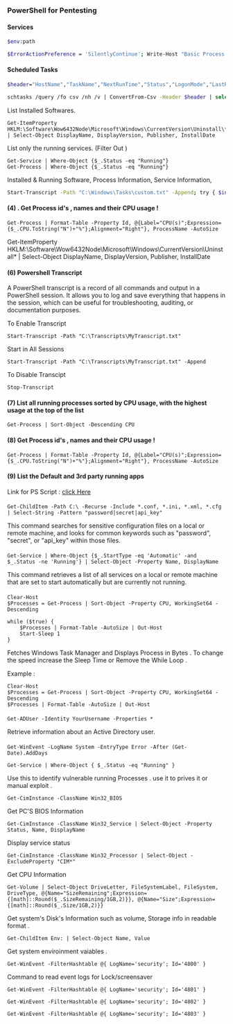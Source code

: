 ### PowerShell for Pentesting


#### Services

```bash
$env:path

$ErrorActionPreference = 'SilentlyContinue'; Write-Host "Basic Process Information:"; try { Get-Process | Select-Object Id, ProcessName, Path, WS, PM, NPM, SI, VM | Format-Table -AutoSize | Out-String -Width 4096 | Write-Host } catch { Write-Host "Failed to retrieve basic process info" }; Write-Host "Executable Paths and Command Lines:"; try { Get-CimInstance Win32_Process | Select-Object ProcessId, Name, CommandLine, ExecutablePath | Format-Table -AutoSize | Out-String -Width 4096 | Write-Host } catch { try { Get-Process | Select-Object Id, ProcessName, Path, CommandLine | Format-Table -AutoSize | Out-String -Width 4096 | Write-Host } catch { Write-Host "Failed to retrieve executable paths." } }; Write-Host "Service Associations:"; try { Get-WmiObject Win32_Service | Select-Object Name, ProcessId, StartMode, State, PathName | Format-Table -AutoSize | Out-String -Width 4096 | Write-Host } catch { Write-Host "Failed to retrieve service associations" }; Write-Host "Network Connections:"; try { $tcpConnections = Get-NetTCPConnection | Where-Object { $_.Protocol -eq 'tcp' } | Select-Object OwningProcess, LocalAddress, LocalPort, RemoteAddress, RemotePort, State | Format-Table -AutoSize; Write-Host "TCP Connections:"; Write-Host $tcpConnections } catch { Write-Host "Failed to retrieve TCP connections using Get-NetTCPConnection. Trying netstat..."; try { $netstatOutput = netstat -ano | Select-String -Pattern "TCP" | Out-String -Width 4096; Write-Host "Netstat TCP Connections:"; Write-Host $netstatOutput } catch { Write-Host "Failed to retrieve TCP connections using netstat. Trying Get-Process with netstat..."; try { $processes = Get-Process -IncludeUserName | Select-Object Id, UserName; $netstatInfo = netstat -anob | Select-String -Pattern "TCP" | ForEach-Object { $parts = $_ -split '\s+'; $pid = $parts[-1]; $process = $processes | Where-Object { $_.Id -eq $pid }; [PSCustomObject]@{ LocalAddress = $parts[1]; RemoteAddress = $parts[2]; PID = $pid; UserName = $process.UserName } } | Format-Table -AutoSize; Write-Host "Enhanced Netstat TCP Connections with Process Info:"; Write-Host $netstatInfo } catch { Write-Host "Failed to retrieve network connections using all methods." } } } Write-Host "Process Owners:"; try { Get-WmiObject Win32_Process | ForEach-Object { $_ | Add-Member -MemberType NoteProperty -Name "Owner" -Value ($_.GetOwner().User); $_ } | Select-Object ProcessId, Owner | Format-Table -AutoSize | Out-String -Width 4096 | Write-Host } catch { Write-Host "Failed to retrieve process owners" }; Write-Host "Process Start Times:"; try { Get-Process | Select-Object ProcessName, StartTime | Format-Table -AutoSize | Out-String -Width 4096 | Write-Host } catch { Write-Host "Failed to retrieve process start times" }; Write-Host "Listening Processes:"; try { Get-NetTCPConnection | Where-Object {$_.State -eq 'Listen'} | Select-Object OwningProcess, LocalAddress, LocalPort | Format-Table -AutoSize | Out-String -Width 4096 | Write-Host } catch { Write-Host "Failed to retrieve listening processes" }; Write-Host "Loaded Modules and DLLs:"; try { Get-Process | ForEach-Object { Get-Process -Id $_.Id | Select-Object -ExpandProperty Modules } | Format-Table -AutoSize | Out-String -Width 4096 | Write-Host } catch { Write-Host "Failed to retrieve loaded modules" }; Write-Host "Security Context and Privileges:"; try { Get-Process | ForEach-Object { $proc = $_; $secObj = Get-Acl $proc.Path; $owner = $secObj.Owner; $accessRules = $secObj.Access | Where-Object { $_.FileSystemRights -match 'FullControl' -or $_.FileSystemRights -match 'Modify' } | ForEach-Object { "$($_.IdentityReference) has $($_.FileSystemRights) on $($proc.Path)" }; if ($accessRules) { Write-Host "$($proc.Name) running as $owner with special permissions: $($accessRules -join ', ')" } else { Write-Host "$($proc.Name) running as $owner with no special permissions" } } } catch { try { Get-WmiObject Win32_LogicalFileSecuritySetting -Filter "Path='$($_.Path)'" | ForEach-Object { $acl = $_.GetSecurityDescriptor().Descriptor.DACL; foreach ($ace in $acl) { if ($ace.AccessMask -eq 2032127) { Write-Host "$($proc.Name) has $($ace.Trustee.Name) with FullControl" } } } } catch { Write-Host "Failed to retrieve security context using both methods" } }; Write-Host "Checking Group Permissions on Executables and DLLs:"; try { $userGroups = Get-ADPrincipalGroupMembership $env:USERNAME | Select -ExpandProperty Name; Get-Process | ForEach-Object { $proc = $_; $path = $proc.Path; if (Test-Path $path) { $acl = Get-Acl $path; $acl.Access | Where-Object { $userGroups -contains $_.IdentityReference -and ($_.FileSystemRights -match 'Modify' -or $_.FileSystemRights -match 'FullControl') } | ForEach-Object { Write-Host "$($proc.Name) at $($path): $($_.IdentityReference) can modify" } } else { Write-Host "$($proc.Name) at $($path): Path not found or inaccessible" } } } catch { Write-Host "Failed to check group permissions on executables and DLLs" };
```

#### Scheduled Tasks


```bash     
$header="HostName","TaskName","NextRunTime","Status","LogonMode","LastRunTime","LastResult","Author","TaskToRun","StartIn","Comment","ScheduledTaskState","IdleTime","PowerManagement","RunAsUser","DeleteTaskIfNotRescheduled","StopTaskIfRunsXHoursandXMins","Schedule","ScheduleType","StartTime","StartDate","EndDate","Days","Months","RepeatEvery","RepeatUntilTime","RepeatUntilDuration","RepeatStopIfStillRunning"

schtasks /query /fo csv /nh /v | ConvertFrom-Csv -Header $header | select -uniq TaskName,NextRunTime,Status,TaskToRun,RunAsUser | Where-Object {$_.RunAsUser -ne $env:UserName -and $_.TaskToRun -notlike "%windir%*" -and $_.TaskToRun -ne "COM handler" -and $_.TaskToRun -notlike "%systemroot%*" -and $_.TaskToRun -notlike "C:\Windows\*" -and $_.TaskName -notlike "\Microsoft\Windows\*"}
```

List Installed Softwares.

```
Get-ItemProperty HKLM:\Software\Wow6432Node\Microsoft\Windows\CurrentVersion\Uninstall\* | Select-Object DisplayName, DisplayVersion, Publisher, InstallDate
```

List only the running services. (Filter Out )

```
Get-Service | Where-Object {$_.Status -eq "Running"}
Get-Process | Where-Object {$_.Status -eq "Running"}
```
Installed & Running Software, Process Information, Service Information,  
```bash
Start-Transcript -Path "C:\Windows\Tasks\custom.txt" -Append; try { $installedSoftwares = Get-ItemProperty HKLM:\Software\Wow6432Node\Microsoft\Windows\CurrentVersion\Uninstall\* | Select-Object DisplayName, DisplayVersion, Publisher, InstallDate -Unique; $runningServices = Get-Service | Where-Object {$_.Status -eq "Running"} | Select-Object Name, Status -Unique; $processInfo = Get-Process | Select-Object Id, @{Name="CPU(s)";Expression={$_.CPU.ToString("N")+"%"}}, ProcessName -Unique; $combinedResults = @($installedSoftwares, $runningServices, $processInfo); $combinedResults | ForEach-Object { $_ | Format-Table -AutoSize | Out-String -Width 4096 | Write-Host } } catch { Write-Host "An error occurred: $_" } finally { Stop-Transcript }
```

#### (4) . Get Process id's , names and their CPU usage !

```
Get-Process | Format-Table -Property Id, @{Label="CPU(s)";Expression={$_.CPU.ToString("N")+"%"};Alignment="Right"}, ProcessName -AutoSize
```
Get-ItemProperty HKLM:\Software\Wow6432Node\Microsoft\Windows\CurrentVersion\Uninstall\* | Select-Object DisplayName, DisplayVersion, Publisher, InstallDate


#### (6) Powershell Transcript

A PowerShell transcript is a record of all commands and output in a PowerShell session. It allows you to log and save everything that happens in the session, which can be useful for troubleshooting, auditing, or documentation purposes.

To Enable Transcript

```
Start-Transcript -Path "C:\Transcripts\MyTranscript.txt"
```

Start in All Sessions

```
Start-Transcript -Path "C:\Transcripts\MyTranscript.txt" -Append
```

To Disable Transcipt

`Stop-Transcript`

#### (7) List all running processes sorted by CPU usage, with the highest usage at the top of the list

```
Get-Process | Sort-Object -Descending CPU
```

#### (8)  Get Process id's , names and their CPU usage !

```
Get-Process | Format-Table -Property Id, @{Label="CPU(s)";Expression={$_.CPU.ToString("N")+"%"};Alignment="Right"}, ProcessName -AutoSize
```
#### (9) List the Default and 3rd party running apps 

Link for PS Script : <a href="https://github.com/Whitecat18/Ps-script-for-Hackers-and-Pentesters/blob/main/scripts/list_process.ps1" > click Here </a>

#### 

```
Get-ChildItem -Path C:\ -Recurse -Include *.conf, *.ini, *.xml, *.cfg | Select-String -Pattern "password|secret|api_key"
```
This command searches for sensitive configuration files on a local or remote machine, and looks for common keywords such as "password", "secret", or "api_key" within those files.

#### 

```
Get-Service | Where-Object {$_.StartType -eq 'Automatic' -and $_.Status -ne 'Running'} | Select-Object -Property Name, DisplayName
```

This command retrieves a list of all services on a local or remote machine that are set to start automatically but are currently not running.

#### 

```
Clear-Host
$Processes = Get-Process | Sort-Object -Property CPU, WorkingSet64 -Descending

while ($true) {
    $Processes | Format-Table -AutoSize | Out-Host
    Start-Sleep 1
}
```
Fetches Windows Task Manager and Displays Process in Bytes . To change the speed increase the Sleep Time or Remove the While Loop . 

Example : 

```
Clear-Host
$Processes = Get-Process | Sort-Object -Property CPU, WorkingSet64 -Descending
$Processes | Format-Table -AutoSize | Out-Host
```

#### 

```
Get-ADUser -Identity YourUsername -Properties *
```

Retrieve information about an Active Directory user.

#### 

```
Get-WinEvent -LogName System -EntryType Error -After (Get-Date).AddDays
```


```
Get-Service | Where-Object { $_.Status -eq "Running" }
```

Use this to identify vulnerable running Processes . use it to prives it or manual exploit . 


```
Get-CimInstance -ClassName Win32_BIOS
```

Get PC'S BIOS Information


```
Get-CimInstance -ClassName Win32_Service | Select-Object -Property Status, Name, DisplayName
```

Display service status 


```
Get-CimInstance -ClassName Win32_Processor | Select-Object -ExcludeProperty "CIM*"
```

Get CPU Information


```
Get-Volume | Select-Object DriveLetter, FileSystemLabel, FileSystem, DriveType, @{Name="SizeRemaining";Expression={[math]::Round($_.SizeRemaining/1GB,2)}}, @{Name="Size";Expression={[math]::Round($_.Size/1GB,2)}}
```

Get system's Disk's Information such as volume, Storage info in readable format .


```
Get-ChildItem Env: | Select-Object Name, Value
```

Get system enviroinment vaiables .


```
Get-WinEvent -FilterHashtable @{ LogName='security'; Id='4800' }
```

Command to read event logs for Lock/screensaver


```
Get-WinEvent -FilterHashtable @{ LogName='security'; Id='4801' }
```


```
Get-WinEvent -FilterHashtable @{ LogName='security'; Id='4802' }
```


```
Get-WinEvent -FilterHashtable @{ LogName='security'; Id='4803' }
```

